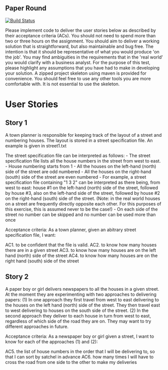 Paper Round
-----------

[![Build Status](https://travis-ci.org/sachpatel/paper_round-elixir.svg?branch=master)](https://travis-ci.org/sachpatel/paper_round-elixir)


Please implement code to deliver the user stories below as described by their acceptance criteria (ACs).
You should not need to spend more than two or three hours on the assignment. You should aim to deliver a working solution that is straightforward, but also maintainable and bug free. The intention is that it should be representative of what you would produce 'on the job'.
You may find ambiguities in the requirements that in the 'real world' you would clarify with a business analyst. For the purpose of this test, please highlight any assumptions that you have had to make in developing your solution.
A zipped project skeleton using maven is provided for convenience. You should feel free to use any other tools you are more comfortable with. It is not essential to use the skeleton.


User Stories
============


Story 1
-------

A town planner is responsible for keeping track of the layout of a street and numbering houses. The layout is stored in a street specification file. An example is given in street1.txt

The street specification file can be interpreted as follows:
	- The street specification file lists all the house numbers in the street from west to east.
	- House numbering starts from 1
	- All the houses on the left-hand (north) side of the street are odd numbered
	- All the houses on the right-hand (south) side of the street are even numbered
	- For example, a street specification file containing "1 3 2" can be interpreted as there being, from west to east:
			house #1 on the left-hand (north) side of the street, followed by house #3, also on the left-hand side of the street, followed by house #2 on the right-hand (south) side of the street.
			(Note: in the real world houses on a street are frequently directly opposite each other. For this purposes of this exercise, this is assumed never to be the case!)
	- On each side of the street no number can be skipped and no number can be used more than once

Acceptance criteria: As a town planner, given an abitrary street specification file, I want:

AC1. to be confident that the file is valid.
AC2. to know how many houses there are in a given street
AC3. to know how many houses are on the left hand (north) side of the street
AC4. to know how many houses are on the right hand (south) side of the street


Story 2
-------

A paper boy or girl delivers newspapers to all the houses in a given street. At the moment they are experimenting with two approaches to delivering papers:
(1) In one approach they first travel from west to east delivering to the houses on the left hand (north) side of the street. They then travel east to west delivering to houses on the south side of the street.
(2) In the second approach they deliver to each house in turn from west to east, regardless of which side of the road they are on.
They may want to try different approaches in future.

Acceptance criteria:  As a newspaper boy or girl given a street, I want to know for each of the approaches (1) and (2):

AC5. the list of house numbers in the order that I will be delivering to, so that I can sort by satchel in advance
AC6. how many times I will have to cross the road from one side to the other to make my deliveries
